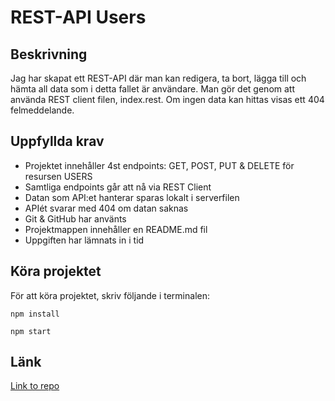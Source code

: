 # REST-API Users

## Beskrivning

Jag har skapat ett REST-API där man kan redigera, ta bort, lägga till och hämta all data som i detta fallet är användare. Man gör det genom att använda REST client filen, index.rest. Om ingen data kan hittas visas ett 404 felmeddelande.

## Uppfyllda krav

- Projektet innehåller 4st endpoints: GET, POST, PUT & DELETE för resursen USERS
- Samtliga endpoints går att nå via REST Client
- Datan som API:et hanterar sparas lokalt i serverfilen
- APIét svarar med 404 om datan saknas
- Git & GitHub har använts
- Projektmappen innehåller en README.md fil
- Uppgiften har lämnats in i tid

## Köra projektet

För att köra projektet, skriv följande i terminalen:

```
npm install

npm start
```

## Länk

[Link to repo](https://github.com/matsegard/REST-API)

